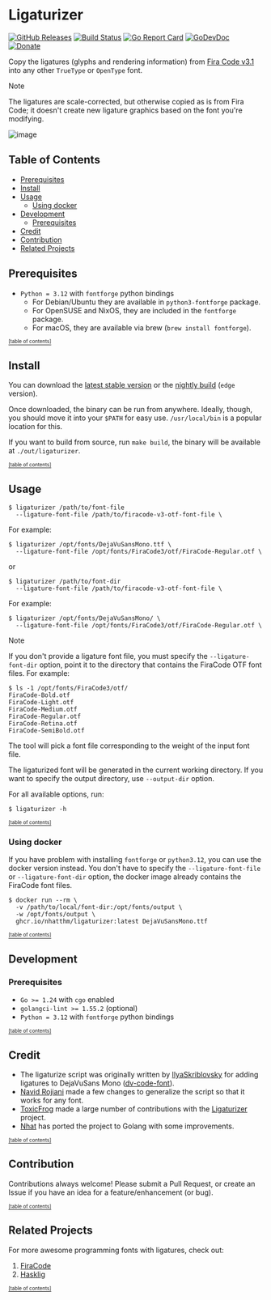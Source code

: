 # Ligaturizer

[![GitHub Releases](https://img.shields.io/github/v/release/nhatthm/ligaturizer)](https://github.com/nhatthm/ligaturizer/releases/latest)
[![Build Status](https://github.com/nhatthm/ligaturizer/actions/workflows/release-edge.yaml/badge.svg)](https://github.com/nhatthm/ligaturizer/actions/workflows/release-edge.yaml)
[![Go Report Card](https://goreportcard.com/badge/go.nhat.io/ligaturizer)](https://goreportcard.com/report/go.nhat.io/ligaturizer)
[![GoDevDoc](https://img.shields.io/badge/dev-doc-00ADD8?logo=go)](https://pkg.go.dev/go.nhat.io/ligaturizer)
[![Donate](https://img.shields.io/badge/Donate-PayPal-green.svg)](https://www.paypal.com/donate/?hosted_button_id=PJZSGJN57TDJY)
<!--[![codecov](https://codecov.io/gh/nhatthm/ligaturizer/branch/master/graph/badge.svg?token=eTdAgDE2vR)](https://codecov.io/gh/nhatthm/ligaturizer)-->

Copy the ligatures (glyphs and rendering information) from [Fira Code v3.1](https://github.com/tonsky/FiraCode) into any other `TrueType` or `OpenType` font.

> [!Note]
> The ligatures are scale-corrected, but otherwise copied as is from Fira Code; it doesn't create new ligature graphics based on the font you're modifying.

![image](https://github.com/nhatthm/ligaturizer/assets/1154587/c635112d-947f-4f4a-95b4-7abf559c4f96)

## Table of Contents

- [Prerequisites](#prerequisites)
- [Install](#install)
- [Usage](#usage)
    - [Using docker](#using-docker)
- [Development](#development)
    - [Prerequisites](#prerequisites-1)
- [Credit](#credit)
- [Contribution](#contribution)
- [Related Projects](#related-projects)

## Prerequisites

- `Python = 3.12` with `fontforge` python bindings
    - For Debian/Ubuntu they are available in `python3-fontforge` package.
    - For OpenSUSE and NixOS, they are included in the `fontforge` package.
    - For macOS, they are available via brew (`brew install fontforge`).

[<sub><sup>[table of contents]</sup></sub>](#table-of-contents)

## Install

You can download the [latest stable version](https://github.com/nhatthm/ligaturizer/releases/latest) or
the [nightly build](https://github.com/nhatthm/ligaturizer/releases/tag/edge) (`edge` version).

Once downloaded, the binary can be run from anywhere. Ideally, though, you should move it into your `$PATH` for easy use. `/usr/local/bin` is a popular location for this.

If you want to build from source, run `make build`, the binary will be available at `./out/ligaturizer`.

[<sub><sup>[table of contents]</sup></sub>](#table-of-contents)

## Usage

```shell
$ ligaturizer /path/to/font-file
  --ligature-font-file /path/to/firacode-v3-otf-font-file \
```

For example:

```shell
$ ligaturizer /opt/fonts/DejaVuSansMono.ttf \
  --ligature-font-file /opt/fonts/FiraCode3/otf/FiraCode-Regular.otf \
```

or

```shell
$ ligaturizer /path/to/font-dir
  --ligature-font-file /path/to/firacode-v3-otf-font-file \
```

For example:

```shell
$ ligaturizer /opt/fonts/DejaVuSansMono/ \
  --ligature-font-file /opt/fonts/FiraCode3/otf/FiraCode-Regular.otf \
```

> [!Note]
> If you don't provide a ligature font file, you must specify the `--ligature-font-dir` option, point it to the directory that contains the FiraCode OTF font files. For example:
>
> ```shell
> $ ls -1 /opt/fonts/FiraCode3/otf/
> FiraCode-Bold.otf
> FiraCode-Light.otf
> FiraCode-Medium.otf
> FiraCode-Regular.otf
> FiraCode-Retina.otf
> FiraCode-SemiBold.otf
> ```
> The tool will pick a font file corresponding to the weight of the input font file.

The ligaturized font will be generated in the current working directory. If you want to specify the output directory, use `--output-dir` option.

For all available options, run:

```shell
$ ligaturizer -h
```

[<sub><sup>[table of contents]</sup></sub>](#table-of-contents)

### Using docker

If you have problem with installing `fontforge` or `python3.12`, you can use the docker version instead. You don't have to specify the `--ligature-font-file` or `--ligature-font-dir` option, the docker image already contains the FiraCode font files.

```shell
$ docker run --rm \
  -v /path/to/local/font-dir:/opt/fonts/output \
  -w /opt/fonts/output \
  ghcr.io/nhatthm/ligaturizer:latest DejaVuSansMono.ttf
```

[<sub><sup>[table of contents]</sup></sub>](#table-of-contents)

## Development

### Prerequisites

- `Go >= 1.24` with `cgo` enabled
- `golangci-lint >= 1.55.2` (optional)
- `Python = 3.12` with `fontforge` python bindings

[<sub><sup>[table of contents]</sup></sub>](#table-of-contents)

## Credit

- The ligaturize script was originally written by [IlyaSkriblovsky](https://github.com/IlyaSkriblovsky) for adding ligatures to DejaVuSans Mono ([dv-code-font](https://github.com/IlyaSkriblovsky/dv-code-font)).
- [Navid Rojiani](https://github.com/rojiani) made a few changes to generalize the script so that it works for any font.
- [ToxicFrog](https://github.com/ToxicFrog) made a large number of contributions with the [Ligaturizer](https://github.com/ToxicFrog/Ligaturizer) project.
- [Nhat](https://github.com/nhatthm) has ported the project to Golang with some improvements.

[<sub><sup>[table of contents]</sup></sub>](#table-of-contents)

## Contribution

Contributions always welcome! Please submit a Pull Request, or create an Issue if you have an idea for a feature/enhancement (or bug).

[<sub><sup>[table of contents]</sup></sub>](#table-of-contents)

## Related Projects

For more awesome programming fonts with ligatures, check out:

1. [FiraCode](https://github.com/tonsky/FiraCode)
2. [Hasklig](https://github.com/i-tu/Hasklig)

[<sub><sup>[table of contents]</sup></sub>](#table-of-contents)
